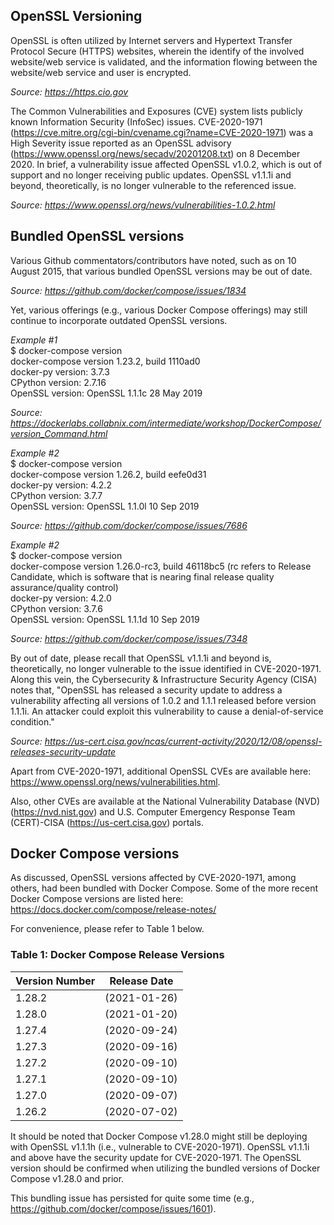 ## OpenSSL Versioning ##

OpenSSL is often utilized by Internet servers and Hypertext Transfer Protocol Secure (HTTPS) websites, wherein the identify of the involved website/web service is validated, and the information flowing between the website/web service and user is encrypted. 

*Source: https://https.cio.gov*

The Common Vulnerabilities and Exposures (CVE) system lists publicly known Information Security (InfoSec) issues. CVE-2020-1971 (https://cve.mitre.org/cgi-bin/cvename.cgi?name=CVE-2020-1971) was a High Severity issue reported as an OpenSSL advisory (https://www.openssl.org/news/secadv/20201208.txt) on 8 December 2020. In brief, a vulnerability issue affected OpenSSL v1.0.2, which is out of support and no longer receiving public updates. OpenSSL v1.1.1i and beyond, theoretically, is no longer vulnerable to the referenced issue. 

*Source: https://www.openssl.org/news/vulnerabilities-1.0.2.html*


## Bundled OpenSSL versions ## 

Various Github commentators/contributors have noted, such as on 10 August 2015, that various bundled OpenSSL versions may be out of date.

*Source: https://github.com/docker/compose/issues/1834*

Yet, various offerings (e.g., various Docker Compose offerings) may still continue to incorporate outdated OpenSSL versions.

*Example #1*<br/>
$ docker-compose version<br/>
docker-compose version 1.23.2, build 1110ad0<br/>
docker-py version: 3.7.3<br/>
CPython version: 2.7.16<br/>
OpenSSL version: OpenSSL 1.1.1c  28 May 2019<br/>

*Source: https://dockerlabs.collabnix.com/intermediate/workshop/DockerCompose/version_Command.html*

*Example #2*<br/>
$ docker-compose version<br/>
docker-compose version 1.26.2, build eefe0d31<br/>
docker-py version: 4.2.2<br/>
CPython version: 3.7.7<br/>
OpenSSL version: OpenSSL 1.1.0l  10 Sep 2019<br/>

*Source: https://github.com/docker/compose/issues/7686*

*Example #2*<br/>
$ docker-compose version<br/>
docker-compose version 1.26.0-rc3, build 46118bc5 (rc refers to Release Candidate, which is software that is nearing final release quality assurance/quality control)<br/>
docker-py version: 4.2.0<br/>
CPython version: 3.7.6<br/>
OpenSSL version: OpenSSL 1.1.1d  10 Sep 2019<br/>

*Source: https://github.com/docker/compose/issues/7348*

By out of date, please recall that OpenSSL v1.1.1i and beyond is, theoretically, no longer vulnerable to the issue identified in CVE-2020-1971. Along this vein, the Cybersecurity & Infrastructure Security Agency (CISA) notes that, "OpenSSL has released a security update to address a vulnerability affecting all versions of 1.0.2 and 1.1.1 released before version 1.1.1i. An attacker could exploit this vulnerability to cause a denial-of-service condition."

*Source: https://us-cert.cisa.gov/ncas/current-activity/2020/12/08/openssl-releases-security-update*

Apart from CVE-2020-1971, additional OpenSSL CVEs are available here: https://www.openssl.org/news/vulnerabilities.html.

Also, other CVEs are available at the National Vulnerability Database (NVD) (https://nvd.nist.gov) and U.S. Computer Emergency Response Team (CERT)-CISA (https://us-cert.cisa.gov) portals.

## Docker Compose versions ## 

As discussed, OpenSSL versions affected by CVE-2020-1971, among others, had been bundled with Docker Compose. Some of the more recent Docker Compose versions are listed here: https://docs.docker.com/compose/release-notes/<br/>

For convenience, please refer to Table 1 below.

### Table 1: Docker Compose Release Versions ###

|Version Number|Release Date |
|--------------|-------------|
|1.28.2        | (2021-01-26)|
|1.28.0        | (2021-01-20)|
|1.27.4        | (2020-09-24)|
|1.27.3        | (2020-09-16)|
|1.27.2        | (2020-09-10)|
|1.27.1        | (2020-09-10)|
|1.27.0        | (2020-09-07)|
|1.26.2        | (2020-07-02)|

It should be noted that Docker Compose v1.28.0 might still be deploying with OpenSSL v1.1.1h (i.e., vulnerable to CVE-2020-1971). OpenSSL v1.1.1i and above have the security update for CVE-2020-1971. The OpenSSL version should be confirmed when utilizing the bundled versions of Docker Compose v1.28.0 and prior. 

This bundling issue has persisted for quite some time (e.g., https://github.com/docker/compose/issues/1601).



